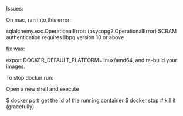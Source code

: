 Issues:

On mac, ran into this error:

sqlalchemy.exc.OperationalError: (psycopg2.OperationalError) SCRAM authentication requires libpq version 10 or above

fix was:

export DOCKER_DEFAULT_PLATFORM=linux/amd64, and re-build your images.


To stop docker run:

Open a new shell and execute

$ docker ps # get the id of the running container
$ docker stop <containerid> # kill it (gracefully)